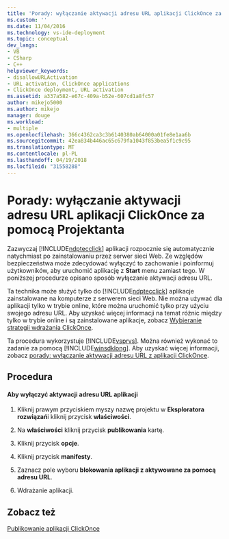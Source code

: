 ```yaml
---
title: 'Porady: wyłączanie aktywacji adresu URL aplikacji ClickOnce za pomocą projektanta | Dokumentacja firmy Microsoft'
ms.custom: ''
ms.date: 11/04/2016
ms.technology: vs-ide-deployment
ms.topic: conceptual
dev_langs:
- VB
- CSharp
- C++
helpviewer_keywords:
- disallowURLActivation
- URL activation, ClickOnce applications
- ClickOnce deployment, URL activation
ms.assetid: a337a582-e67c-409a-b52e-607cd1a8fc57
author: mikejo5000
ms.author: mikejo
manager: douge
ms.workload:
- multiple
ms.openlocfilehash: 366c4362ca3c3b6140380ab64000a01fe8e1aa6b
ms.sourcegitcommit: 42ea834b446ac65c679fa1043f853bea5f1c9c95
ms.translationtype: MT
ms.contentlocale: pl-PL
ms.lasthandoff: 04/19/2018
ms.locfileid: "31558288"
---
```

# <a name="how-to-disable-url-activation-of-clickonce-applications-by-using-the-designer"></a>Porady: wyłączanie aktywacji adresu URL aplikacji ClickOnce za pomocą Projektanta
Zazwyczaj [!INCLUDE[ndptecclick](../deployment/includes/ndptecclick_md.md)] aplikacji rozpocznie się automatycznie natychmiast po zainstalowaniu przez serwer sieci Web. Ze względów bezpieczeństwa może zdecydować wyłączyć to zachowanie i poinformuj użytkowników, aby uruchomić aplikację z **Start** menu zamiast tego. W poniższej procedurze opisano sposób wyłączanie aktywacji adresu URL.  
  
 Ta technika może służyć tylko do [!INCLUDE[ndptecclick](../deployment/includes/ndptecclick_md.md)] aplikacje zainstalowane na komputerze z serwerem sieci Web. Nie można używać dla aplikacji tylko w trybie online, które można uruchomić tylko przy użyciu swojego adresu URL. Aby uzyskać więcej informacji na temat różnic między tylko w trybie online i są zainstalowane aplikacje, zobacz [Wybieranie strategii wdrażania ClickOnce](../deployment/choosing-a-clickonce-deployment-strategy.md).  
  
 Ta procedura wykorzystuje [!INCLUDE[vsprvs](../code-quality/includes/vsprvs_md.md)]. Można również wykonać to zadanie za pomocą [!INCLUDE[winsdklong](../deployment/includes/winsdklong_md.md)]. Aby uzyskać więcej informacji, zobacz [porady: wyłączanie aktywacji adresu URL z aplikacji ClickOnce](../deployment/how-to-disable-url-activation-of-clickonce-applications.md).  
  
## <a name="procedure"></a>Procedura  
  
#### <a name="to-disable-url-activation-for-your-application"></a>Aby wyłączyć aktywacji adresu URL aplikacji  
  
1.  Kliknij prawym przyciskiem myszy nazwę projektu w **Eksploratora rozwiązań**i kliknij przycisk **właściwości**.  
  
2.  Na **właściwości** kliknij przycisk **publikowania** kartę.  
  
3.  Kliknij przycisk **opcje**.  
  
4.  Kliknij przycisk **manifesty**.  
  
5.  Zaznacz pole wyboru **blokowania aplikacji z aktywowane za pomocą adresu URL**.  
  
6.  Wdrażanie aplikacji.  
  
## <a name="see-also"></a>Zobacz też  
 [Publikowanie aplikacji ClickOnce](../deployment/publishing-clickonce-applications.md)